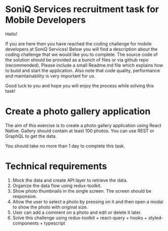 # SoniQ Services recruitment task for Mobile Developers


Hello!

If you are here then you have reached the coding challenge for mobile developers at SoniQ Services! Below you will find a description about the coding challenge that we would like you to complete.
The source code of the solution should be provided as a bunch of files or via github repo (recommended). Please include a small Readme.md file which explains how to build and start the application. Also note that code quality, performance and maintainability is very important for us.

Good luck to you and hope you will enjoy the process while solving this task!


# Create a photo gallery application

The aim of this exercise is to create a photo gallery application using React Native. Gallery should contain at least 100 photos.
You can use REST or GraphQL to get the data.

You should take no more than 1 day to complete this task.


# Technical requirements

1. Mock the data and create API layer to retrieve the data.
2. Organize the data flow using redux-toolkit.
3. Show photo thumbnails in the single screen. The screen should be responsive.
4. Allow the user to select a photo by pressing on it and then open a modal to show the photo with original size.
5. User can add a comment on a photo and edit or delete it later.
6. Solve this challenge using redux-toolkit + react-query + hooks + styled-components + typescript
